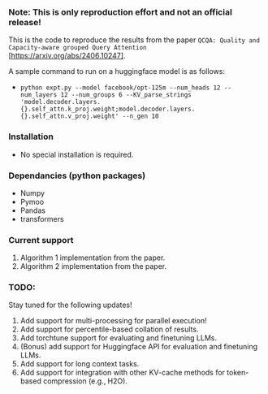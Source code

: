 ### Note: This is only reproduction effort and not an official release!
This is the code to reproduce the results from the paper `QCQA: Quality and Capacity-aware grouped Query Attention` [https://arxiv.org/abs/2406.10247].

A sample command to run on a huggingface model is as follows:
 - `python expt.py --model facebook/opt-125m --num_heads 12 --num_layers 12 --num_groups 6 --KV_parse_strings 'model.decoder.layers.{}.self_attn.k_proj.weight;model.decoder.layers.{}.self_attn.v_proj.weight' --n_gen 10`

### Installation
- No special installation is required.

### Dependancies (python packages)
- Numpy
- Pymoo 
- Pandas
- transformers

### Current support
1. Algorithm 1 implementation from the paper.
2. Algorithm 2 implementation from the paper.

### TODO:
Stay tuned for the following updates!
1. Add support for multi-processing for parallel execution!
1. Add support for percentile-based collation of results.
1. Add torchtune support for evaluating and finetuning LLMs.
1. (Bonus) add support for Huggingface API for evaluation and finetuning LLMs.
1. Add support for long context tasks.
1. Add support for integration with other KV-cache methods for token-based compression (e.g., H2O).
